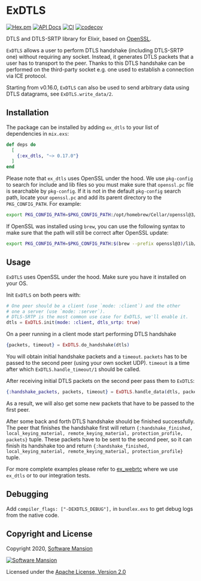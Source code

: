 # ExDTLS

[![Hex.pm](https://img.shields.io/hexpm/v/ex_dtls.svg)](https://hex.pm/packages/ex_dtls)
[![API Docs](https://img.shields.io/badge/api-docs-yellow.svg?style=flat)](https://hexdocs.pm/ex_dtls/)
[![CI](https://img.shields.io/github/actions/workflow/status/elixir-webrtc/ex_dtls/ci.yml?logo=github&label=CI)](https://github.com/elixir-webrtc/ex_dtls/actions/workflows/ci.yml)
[![codecov](https://codecov.io/gh/elixir-webrtc/ex_dtls/graph/badge.svg?token=E98NHC8B00)](https://codecov.io/gh/elixir-webrtc/ex_dtls)

DTLS and DTLS-SRTP library for Elixir, based on [OpenSSL].

`ExDTLS` allows a user to perform DTLS handshake (including DTLS-SRTP one)
without requiring any socket.
Instead, it generates DTLS packets that a user has to transport to the peer.
Thanks to this DTLS handshake can be performed on the third-party socket e.g. one used to
establish a connection via ICE protocol.

Starting from v0.16.0, `ExDTLS` can also be used to send arbitrary data using DTLS datagrams, see `ExDTLS.write_data/2`.

## Installation

The package can be installed by adding `ex_dtls` to your list of dependencies in `mix.exs`:

```elixir
def deps do
  [
    {:ex_dtls, "~> 0.17.0"}
  ]
end
```

Please note that `ex_dtls` uses OpenSSL under the hood.
We use `pkg-config` to search for include and lib files so you must make sure
that `openssl.pc` file is searchable by `pkg-config`.
If it is not in the default `pkg-config` search path, locate your `openssl.pc`
and add its parent directory to the `PKG_CONFIG_PATH`.
For example:

```sh
export PKG_CONFIG_PATH=$PKG_CONFIG_PATH:/opt/homebrew/Cellar/openssl@3/3.1.0/lib/pkgconfig
```

If OpenSSL was installed using `brew`, you can use the following syntax
to make sure that the path will still be correct after OpenSSL update:

```sh
export PKG_CONFIG_PATH=$PKG_CONFIG_PATH:$(brew --prefix openssl@3)/lib/pkgconfig
```

## Usage

`ExDTLS` uses OpenSSL under the hood.
Make sure you have it installed on your OS.

Init `ExDTLS` on both peers with:

```elixir
# One peer should be a client (use `mode: :client`) and the other
# one a server (use `mode: :server`).
# DTLS-SRTP is the most common use case for ExDTLS, we'll enable it.
dtls = ExDTLS.init(mode: :client, dtls_srtp: true)
```

On a peer running in a client mode start performing DTLS handshake

```elixir
{packets, timeout} = ExDTLS.do_handshake(dtls)
```

You will obtain initial handshake packets and a `timeout`.
`packets` has to be passed to the second peer (using your own socket UDP).
`timeout` is a time after which `ExDTLS.handle_timeout/1` should be called.

After receiving initial DTLS packets on the second peer pass them to `ExDTLS`:

```elixir
{:handshake_packets, packets, timeout} = ExDTLS.handle_data(dtls, packets)
```

As a result, we will also get some new packets that have to be passed to the first peer.

After some back and forth DTLS handshake should be finished successfully.
The peer that finishes the handshake first will return `{:handshake_finished, local_keying_material, remote_keying_material, protection_profile, packets}` tuple.
These packets have to be sent to the second peer, so it can finish its handshake too and
return `{:handshake_finished, local_keying_material, remote_keying_material, protection_profile}` tuple.

For more complete examples please refer to [ex_webrtc] where we use `ex_dtls`
or to our integration tests.

## Debugging

Add `compiler_flags: ["-DEXDTLS_DEBUG"],` in `bundlex.exs` to
get debug logs from the native code.

## Copyright and License

Copyright 2020, [Software Mansion](https://swmansion.com/?utm_source=git&utm_medium=readme&utm_campaign=ex_dtls)

[![Software Mansion](https://logo.swmansion.com/logo?color=white&variant=desktop&width=200&tag=membrane-github)](https://swmansion.com/?utm_source=git&utm_medium=readme&utm_campaign=ex_dtls)

Licensed under the [Apache License, Version 2.0](LICENSE)

[OpenSSL]: https://www.openssl.org/
[ex_webrtc]: https://github.com/elixir-webrtc/ex_webrtc
